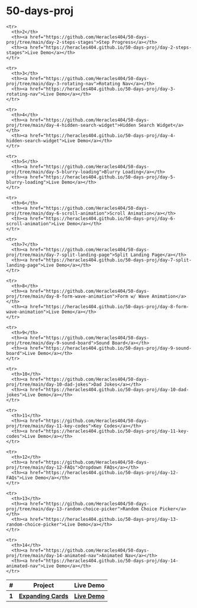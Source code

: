 # 50-days-proj

<table>
  <thead>
    <tr>
      <th>#</th>
      <th>Project</th>
      <th>Live Demo</th>
    </tr>
  </thead>
  <tbody>
    <tr>
      <th>1</th>
      <th><a href="https://github.com/Heracles404/50-days-proj/tree/main/day-1-expanding-cards">Expanding Cards</a></th>
      <th><a href="https://heracles404.github.io/50-days-proj/day-1-expanding-cards">Live Demo</a></th>
    </tr>
    
    <tr>
      <th>2</th>
      <th><a href="https://github.com/Heracles404/50-days-proj/tree/main/day-2-steps-stages">Step Progress</a></th>
      <th><a href="https://heracles404.github.io/50-days-proj/day-2-steps-stages">Live Demo</a></th>
    </tr>
    
    <tr>
      <th>3</th>
      <th><a href="https://github.com/Heracles404/50-days-proj/tree/main/day-3-rotating-nav">Rotating Nav</a></th>
      <th><a href="https://heracles404.github.io/50-days-proj/day-3-rotating-nav">Live Demo</a></th>
    </tr>
    
    <tr>
      <th>4</th>
      <th><a href="https://github.com/Heracles404/50-days-proj/tree/main/day-4-hidden-search-widget">Hidden Search Widget</a></th>
      <th><a href="https://heracles404.github.io/50-days-proj/day-4-hidden-search-widget">Live Demo</a></th>
    </tr>
    
    <tr>
      <th>5</th>
      <th><a href="https://github.com/Heracles404/50-days-proj/tree/main/day-5-blurry-loading">Blurry Loading</a></th>
      <th><a href="https://heracles404.github.io/50-days-proj/day-5-blurry-loading">Live Demo</a></th>
    </tr>
    
    <tr>
      <th>6</th>
      <th><a href="https://github.com/Heracles404/50-days-proj/tree/main/day-6-scroll-animation">Scroll Animation</a></th>
      <th><a href="https://heracles404.github.io/50-days-proj/day-6-scroll-animation">Live Demo</a></th>
    </tr>
    
    <tr>
      <th>7</th>
      <th><a href="https://github.com/Heracles404/50-days-proj/tree/main/day-7-split-landing-page">Split Landing Page</a></th>
      <th><a href="https://heracles404.github.io/50-days-proj/day-7-split-landing-page">Live Demo</a></th>
    </tr>
    
    <tr>
      <th>8</th>
      <th><a href="https://github.com/Heracles404/50-days-proj/tree/main/day-8-form-wave-animation">Form w/ Wave Animation</a></th>
      <th><a href="https://heracles404.github.io/50-days-proj/day-8-form-wave-animation">Live Demo</a></th>
    </tr>
    
    <tr>
      <th>9</th>
      <th><a href="https://github.com/Heracles404/50-days-proj/tree/main/day-9-sound-board">Sound Board</a></th>
      <th><a href="https://heracles404.github.io/50-days-proj/day-9-sound-board">Live Demo</a></th>
    </tr>
    
    <tr>
      <th>10</th>
      <th><a href="https://github.com/Heracles404/50-days-proj/tree/main/day-10-dad-jokes">Dad Jokes</a></th>
      <th><a href="https://heracles404.github.io/50-days-proj/day-10-dad-jokes">Live Demo</a></th>
    </tr>
    
    <tr>
      <th>11</th>
      <th><a href="https://github.com/Heracles404/50-days-proj/tree/main/day-11-key-codes">Key Codes</a></th>
      <th><a href="https://heracles404.github.io/50-days-proj/day-11-key-codes">Live Demo</a></th>
    </tr>
    
    <tr>
      <th>12</th>
      <th><a href="https://github.com/Heracles404/50-days-proj/tree/main/day-12-FAQs">Dropdown FAQs</a></th>
      <th><a href="https://heracles404.github.io/50-days-proj/day-12-FAQs">Live Demo</a></th>
    </tr>
    
    <tr>
      <th>13</th>
      <th><a href="https://github.com/Heracles404/50-days-proj/tree/main/day-13-random-choice-picker">Random Choice Picker</a></th>
      <th><a href="https://heracles404.github.io/50-days-proj/day-13-random-choice-picker">Live Demo</a></th>
    </tr>
    
    <tr>
      <th>14</th>
      <th><a href="https://github.com/Heracles404/50-days-proj/tree/main/day-14-animated-nav">Animated Nav</a></th>
      <th><a href="https://heracles404.github.io/50-days-proj/day-14-animated-nav">Live Demo</a></th>
    </tr>
    
  </tbody>
</table>
  
